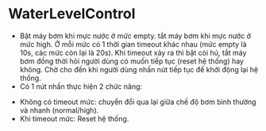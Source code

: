 # WaterLevelControl
- Bật máy bơm khi mực nước ở mức empty. tắt máy bơm khi mực nước ở mức high. Ở mỗi mức có 1 thời gian timeout khác nhau (mức empty là 10s, các mức còn lại là 20s). Khi timeout xảy ra thì bật còi hú, tắt máy bơm đồng thời hỏi người dùng có muốn tiếp tục (reset hệ thống) hay không. Chờ cho đến khi người dùng nhấn nút tiếp tục để khởi động lại hệ thống.
- Có 1 nút nhấn thực hiện 2 chức năng:
+  Không có timeout mức: chuyển đổi qua lại giữa chế độ bơm bình thường và nhanh (normal/high).
+  Khi timeout mức:  Reset hệ thống.
